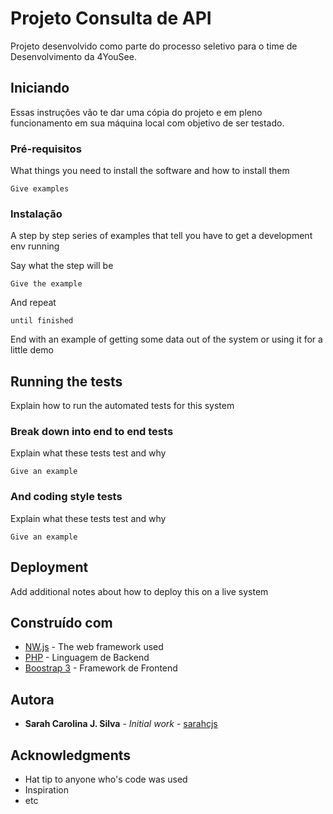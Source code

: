 # Projeto Consulta de API

Projeto desenvolvido como parte do processo seletivo para o time de Desenvolvimento da 4YouSee.

## Iniciando

Essas instruções vão te dar uma cópia do projeto e em pleno funcionamento em sua máquina local com objetivo de ser testado. 


### Pré-requisitos

What things you need to install the software and how to install them

```
Give examples
```

### Instalação

A step by step series of examples that tell you have to get a development env running

Say what the step will be

```
Give the example
```

And repeat

```
until finished
```

End with an example of getting some data out of the system or using it for a little demo

## Running the tests

Explain how to run the automated tests for this system

### Break down into end to end tests

Explain what these tests test and why

```
Give an example
```

### And coding style tests

Explain what these tests test and why

```
Give an example
```

## Deployment

Add additional notes about how to deploy this on a live system

## Construído com

* [NW.js](http://www.dropwizard.io/1.0.2/docs/) - The web framework used
* [PHP](https://maven.apache.org/) - Linguagem de Backend
* [Boostrap 3](https://rometools.github.io/rome/) - Framework de Frontend


## Autora

* **Sarah Carolina J. Silva** - *Initial work* - [sarahcjs](https://github.com/sarahcjs)


## Acknowledgments

* Hat tip to anyone who's code was used
* Inspiration
* etc


